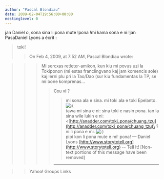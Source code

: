 ```yaml
---
author: "Pascal Blondiau"
date: 2009-02-04T19:56:00+00:00
nestinglevel: 0
---
```

jan Daniel o, sona sina li pona mute !pona !mi kama sona e ni !jan PasaDaniel Lyons a écrit :
> toki!
>> On Feb 4, 2009, at 7:52 AM, Pascal Blondiau wrote:

>>> Mi sercxas retleter-amikon, kun kiu mi povus uzi la Tokiponon (mi
>> estas
>> franclingvano kaj jam komencis sole) kaj lerni plu pri la Tao/Dao
>> (sur kiu
>> fundamentas la TP, se mi bone komprenas...
>>>> Cxu vi ?
>>>>> mi sona ala e sina. mi toki ala e toki Epelanto. ![:(](images/smilies/icon_e_sad.gif "Sad")\
>> tawa mi sina e ni: sina toki e nasin pona. tan la sina wile lukin e
> ni: <[http://anadder.com/toki_pona/chuang_tzu](http://anadder.com/toki_pona/chuang_tzu)\
>? ni li pona e mi. ![:)](images/smilies/icon_e_smile.gif "Smile")\
> pipi kon li pona mute e mi!
>> pona!
>> —
> Daniel Lyons
> [http://www.storytotell.org](http://www.storytotell.org) --
 Tell It!
>>>> \[Non-text portions of this message have been removed\]
>>>> ------------------------------------

>> Yahoo! Groups Links
>>>>>